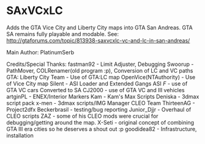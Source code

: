 # SAxVCxLC
Adds the GTA Vice City and Liberty City maps into GTA San Andreas. GTA SA remains fully playable and modable.
See: http://gtaforums.com/topic/813938-saxvcxlc-vc-and-lc-in-san-andreas/

Main Author:
PlatinumSerb

Credits/Special Thanks:
fastman92 - Limit Adjuster, Debugging 
Swoorup - PathMover, COLRenamer(old program :p), Conversion of LC and VC paths
GTA: Liberty City Team - Use of GTA:LC map
OpenVice(NTAuthority) - Use of Vice City map
Silent - ASI Loader and Extended Gangs ASI
_F_ - use of GTA VC cars Converted to SA
CJ2000 - use of GTA VC and III vehicles
artginPL - ENEX/Interior Markers
Kam - Kam's Max Scripts 
Deniska - 3dmax script pack
x-men - 3dmax scripts/IMG Manager
CLEO Team
ThirteenAG - Project2dfx
Beckerbrasil - testing/bug reporting
Junior_Djjr - Overhaul of CLEO scripts
ZAZ - some of his CLEO mods were crucial for debugging/getting around the map.
X-Seti - original concept of combining GTA III era cities so he deserves a shout out :p
goodidea82 - Infrastructure, installation

